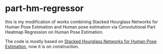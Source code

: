 # part-hm-regressor
this is my modification of works combining Stacked Hourglass Networks for Human Pose Estimation and Human pose estimation via Convolutional Part Heatmap Regression on Human Pose Estimation.

The code is mostly based on [Stacked Hourglass Networks for Human Pose Estimation](https://github.com/anewell/pose-hg-train), now it is on construction.
